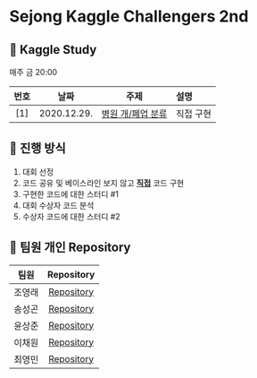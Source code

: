 # Sejong Kaggle Challengers 2nd


## 📌 Kaggle Study 

매주 금 20:00

| 번호 | 날짜 | 주제 | 설명 |
|:---:|:---:|:---:|:---|
| [1] |2020.12.29.| [병원 개/폐업 분류](https://dacon.io/competitions/official/9565/overview/)|직접 구현 |


## 📌 진행 방식 

1. 대회 선정
2. 코드 공유 및 베이스라인 보지 않고 <u>**직접**</u> 코드 구현
3. 구현한 코드에 대한 스터디 #1
4. 대회 수상자 코드 분석
5. 수상자 코드에 대한 스터디 #2


## 📌 팀원 개인 Repository

| 팀원 | Repository |
| :--------: | :--------: |
| 조영래 |[Repository](https://github.com/Sejong-Kaggle-Challengers-2nd/Cho-D-YoungRae)|
| 송성곤 |[Repository](https://github.com/Sejong-Kaggle-Challengers-2nd/Sunggon_Song)|
| 윤상준 |[Repository](https://github.com/Sejong-Kaggle-Challengers-2nd/Yoon_SangJun)|
| 이채원 |[Repository](https://github.com/Sejong-Kaggle-Challengers-2nd/chaewon)|
| 최영민 |[Repository]()|

